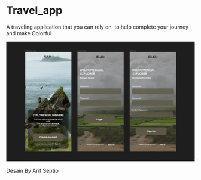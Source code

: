 # Travel_app
 
A traveling application that you can rely on,
to help complete your journey and make Colorful

![Demo APP](/asset/app/App.png "Demo APP")


Desain By Arif Septio
